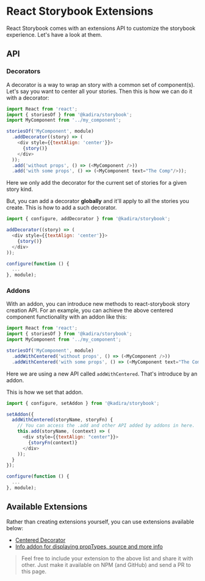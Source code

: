 # React Storybook Extensions

React Storybook comes with an extensions API to customize the storybook experience. Let's have a look at them.

## API

### Decorators

A decorator is a way to wrap an story with a common set of component(s). Let's say you want to center all your stories. Then this is how we can do it with a decorator:

```js
import React from 'react';
import { storiesOf } from '@kadira/storybook';
import MyComponent from '../my_component';

storiesOf('MyComponent', module)
  .addDecorator((story) => (
    <div style={{textAlign: 'center'}}>
      {story()}
    </div>
  ));
  .add('without props', () => (<MyComponent />))
  .add('with some props', () => (<MyComponent text="The Comp"/>));
```

Here we only add the decorator for the current set of stories for a given story kind.

But, you can add a decorator **globally** and it'll apply to all the stories you create. This is how to add a such decorator.

```js
import { configure, addDecorator } from '@kadira/storybook';

addDecorator((story) => (
  <div style={{textAlign: 'center'}}>
    {story()}
  </div>
));

configure(function () {
  ...
}, module);
```

### Addons

With an addon, you can introduce new methods to react-storybook story creation API. For an example, you can achieve the above centered component functionality with an addon like this:

```js
import React from 'react';
import { storiesOf } from '@kadira/storybook';
import MyComponent from '../my_component';

storiesOf('MyComponent', module)
  .addWithCentered('without props', () => (<MyComponent />))
  .addWithCentered('with some props', () => (<MyComponent text="The Comp"/>));
```
Here we are using a new API called `addWithCentered`. That's introduce by an addon.

This is how we set that addon.

```js
import { configure, setAddon } from '@kadira/storybook';

setAddon({
  addWithCentered(storyName, storyFn) {
    // You can access the .add and other API added by addons in here.
    this.add(storyName, (context) => (
      <div style={{textAlign: "center"}}>
        {storyFn(context)}
      </div>
    ));
  }
});

configure(function () {
  ...
}, module);
```

## Available Extensions

Rather than creating extensions yourself, you can use extensions available below:

* [Centered Decorator](https://github.com/kadirahq/react-storybook-decorator-centered)
* [Info addon for displaying propTypes, source and more info](https://github.com/kadirahq/react-storybook-addon-info)

> Feel free to include your extension to the above list and share it with other. Just make it available on NPM (and GitHub) and send a PR to this page.

